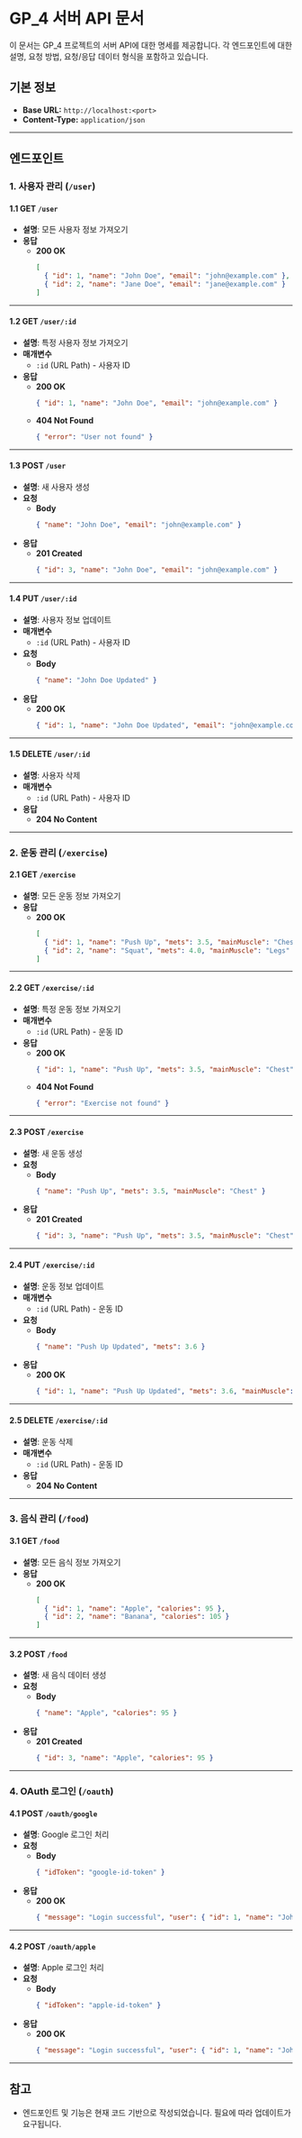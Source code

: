 # GP_4 서버 API 문서

이 문서는 GP_4 프로젝트의 서버 API에 대한 명세를 제공합니다. 각 엔드포인트에 대한 설명, 요청 방법, 요청/응답 데이터 형식을 포함하고 있습니다.

## 기본 정보

- **Base URL:** `http://localhost:<port>`
- **Content-Type:** `application/json`

---

## 엔드포인트

### 1. 사용자 관리 (`/user`)

#### 1.1 GET `/user`
- **설명**: 모든 사용자 정보 가져오기
- **응답**
  - **200 OK**
    ```json
    [
      { "id": 1, "name": "John Doe", "email": "john@example.com" },
      { "id": 2, "name": "Jane Doe", "email": "jane@example.com" }
    ]
    ```

---

#### 1.2 GET `/user/:id`
- **설명**: 특정 사용자 정보 가져오기
- **매개변수**
  - `:id` (URL Path) - 사용자 ID
- **응답**
  - **200 OK**
    ```json
    { "id": 1, "name": "John Doe", "email": "john@example.com" }
    ```
  - **404 Not Found**
    ```json
    { "error": "User not found" }
    ```

---

#### 1.3 POST `/user`
- **설명**: 새 사용자 생성
- **요청**
  - **Body**
    ```json
    { "name": "John Doe", "email": "john@example.com" }
    ```
- **응답**
  - **201 Created**
    ```json
    { "id": 3, "name": "John Doe", "email": "john@example.com" }
    ```

---

#### 1.4 PUT `/user/:id`
- **설명**: 사용자 정보 업데이트
- **매개변수**
  - `:id` (URL Path) - 사용자 ID
- **요청**
  - **Body**
    ```json
    { "name": "John Doe Updated" }
    ```
- **응답**
  - **200 OK**
    ```json
    { "id": 1, "name": "John Doe Updated", "email": "john@example.com" }
    ```

---

#### 1.5 DELETE `/user/:id`
- **설명**: 사용자 삭제
- **매개변수**
  - `:id` (URL Path) - 사용자 ID
- **응답**
  - **204 No Content**

---

### 2. 운동 관리 (`/exercise`)

#### 2.1 GET `/exercise`
- **설명**: 모든 운동 정보 가져오기
- **응답**
  - **200 OK**
    ```json
    [
      { "id": 1, "name": "Push Up", "mets": 3.5, "mainMuscle": "Chest" },
      { "id": 2, "name": "Squat", "mets": 4.0, "mainMuscle": "Legs" }
    ]
    ```

---

#### 2.2 GET `/exercise/:id`
- **설명**: 특정 운동 정보 가져오기
- **매개변수**
  - `:id` (URL Path) - 운동 ID
- **응답**
  - **200 OK**
    ```json
    { "id": 1, "name": "Push Up", "mets": 3.5, "mainMuscle": "Chest" }
    ```
  - **404 Not Found**
    ```json
    { "error": "Exercise not found" }
    ```

---

#### 2.3 POST `/exercise`
- **설명**: 새 운동 생성
- **요청**
  - **Body**
    ```json
    { "name": "Push Up", "mets": 3.5, "mainMuscle": "Chest" }
    ```
- **응답**
  - **201 Created**
    ```json
    { "id": 3, "name": "Push Up", "mets": 3.5, "mainMuscle": "Chest" }
    ```

---

#### 2.4 PUT `/exercise/:id`
- **설명**: 운동 정보 업데이트
- **매개변수**
  - `:id` (URL Path) - 운동 ID
- **요청**
  - **Body**
    ```json
    { "name": "Push Up Updated", "mets": 3.6 }
    ```
- **응답**
  - **200 OK**
    ```json
    { "id": 1, "name": "Push Up Updated", "mets": 3.6, "mainMuscle": "Chest" }
    ```

---

#### 2.5 DELETE `/exercise/:id`
- **설명**: 운동 삭제
- **매개변수**
  - `:id` (URL Path) - 운동 ID
- **응답**
  - **204 No Content**

---

### 3. 음식 관리 (`/food`)

#### 3.1 GET `/food`
- **설명**: 모든 음식 정보 가져오기
- **응답**
  - **200 OK**
    ```json
    [
      { "id": 1, "name": "Apple", "calories": 95 },
      { "id": 2, "name": "Banana", "calories": 105 }
    ]
    ```

---

#### 3.2 POST `/food`
- **설명**: 새 음식 데이터 생성
- **요청**
  - **Body**
    ```json
    { "name": "Apple", "calories": 95 }
    ```
- **응답**
  - **201 Created**
    ```json
    { "id": 3, "name": "Apple", "calories": 95 }
    ```

---

### 4. OAuth 로그인 (`/oauth`)

#### 4.1 POST `/oauth/google`
- **설명**: Google 로그인 처리
- **요청**
  - **Body**
    ```json
    { "idToken": "google-id-token" }
    ```
- **응답**
  - **200 OK**
    ```json
    { "message": "Login successful", "user": { "id": 1, "name": "John Doe", "email": "john@example.com" } }
    ```

---

#### 4.2 POST `/oauth/apple`
- **설명**: Apple 로그인 처리
- **요청**
  - **Body**
    ```json
    { "idToken": "apple-id-token" }
    ```
- **응답**
  - **200 OK**
    ```json
    { "message": "Login successful", "user": { "id": 1, "name": "John Doe", "email": "john@example.com" } }
    ```

---

## 참고
- 엔드포인트 및 기능은 현재 코드 기반으로 작성되었습니다. 필요에 따라 업데이트가 요구됩니다.
